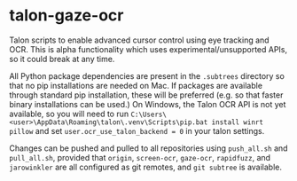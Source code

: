 # talon-gaze-ocr

Talon scripts to enable advanced cursor control using eye tracking and OCR. This is alpha
functionality which uses experimental/unsupported APIs, so it could break at any time.

All Python package dependencies are present in the `.subtrees` directory so that no pip
installations are needed on Mac. If packages are available through standard pip installation, these
will be preferred (e.g. so that faster binary installations can be used.) On Windows, the Talon OCR
API is not yet available, so you will need to run
`C:\Users\<user>\AppData\Roaming\talon\.venv\Scripts\pip.bat install winrt pillow` and set
`user.ocr_use_talon_backend = 0` in your talon settings.

Changes can be pushed and pulled to all repositories using `push_all.sh` and `pull_all.sh`, provided
that `origin`, `screen-ocr`, `gaze-ocr`, `rapidfuzz`, and `jarowinkler` are all configured as git
remotes, and `git subtree` is available.
